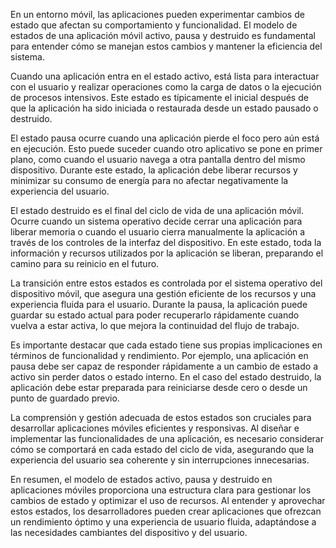 En un entorno móvil, las aplicaciones pueden experimentar cambios de estado que afectan su comportamiento y funcionalidad. El modelo de estados de una aplicación móvil activo, pausa y destruido es fundamental para entender cómo se manejan estos cambios y mantener la eficiencia del sistema.

Cuando una aplicación entra en el estado activo, está lista para interactuar con el usuario y realizar operaciones como la carga de datos o la ejecución de procesos intensivos. Este estado es típicamente el inicial después de que la aplicación ha sido iniciada o restaurada desde un estado pausado o destruido.

El estado pausa ocurre cuando una aplicación pierde el foco pero aún está en ejecución. Esto puede suceder cuando otro aplicativo se pone en primer plano, como cuando el usuario navega a otra pantalla dentro del mismo dispositivo. Durante este estado, la aplicación debe liberar recursos y minimizar su consumo de energía para no afectar negativamente la experiencia del usuario.

El estado destruido es el final del ciclo de vida de una aplicación móvil. Ocurre cuando un sistema operativo decide cerrar una aplicación para liberar memoria o cuando el usuario cierra manualmente la aplicación a través de los controles de la interfaz del dispositivo. En este estado, toda la información y recursos utilizados por la aplicación se liberan, preparando el camino para su reinicio en el futuro.

La transición entre estos estados es controlada por el sistema operativo del dispositivo móvil, que asegura una gestión eficiente de los recursos y una experiencia fluida para el usuario. Durante la pausa, la aplicación puede guardar su estado actual para poder recuperarlo rápidamente cuando vuelva a estar activa, lo que mejora la continuidad del flujo de trabajo.

Es importante destacar que cada estado tiene sus propias implicaciones en términos de funcionalidad y rendimiento. Por ejemplo, una aplicación en pausa debe ser capaz de responder rápidamente a un cambio de estado a activo sin perder datos o estado interno. En el caso del estado destruido, la aplicación debe estar preparada para reiniciarse desde cero o desde un punto de guardado previo.

La comprensión y gestión adecuada de estos estados son cruciales para desarrollar aplicaciones móviles eficientes y responsivas. Al diseñar e implementar las funcionalidades de una aplicación, es necesario considerar cómo se comportará en cada estado del ciclo de vida, asegurando que la experiencia del usuario sea coherente y sin interrupciones innecesarias.

En resumen, el modelo de estados activo, pausa y destruido en aplicaciones móviles proporciona una estructura clara para gestionar los cambios de estado y optimizar el uso de recursos. Al entender y aprovechar estos estados, los desarrolladores pueden crear aplicaciones que ofrezcan un rendimiento óptimo y una experiencia de usuario fluida, adaptándose a las necesidades cambiantes del dispositivo y del usuario.
